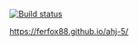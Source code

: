 [![Build status](https://ci.appveyor.com/api/projects/status/48rimb4d95190u73?svg=true)](https://ci.appveyor.com/project/ferfox88/ahj-5)

https://ferfox88.github.io/ahj-5/